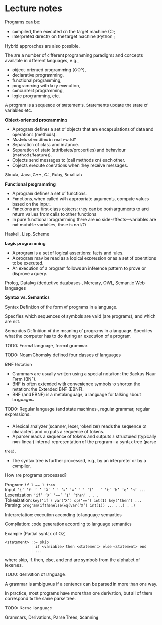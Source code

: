 <h1>Lecture notes</h1>

Programs can be:

- compiled, then executed on the target machine (C);
- interpreted directly on the target machine (Python);

Hybrid approaches are also possible.

The are a number of different programming paradigms and concepts available in different languages, e.g.,

- object-oriented programming (OOP),
- declarative programming,
- functional programming,
- programming with lazy execution,
- concurrent programming,
- logic programming, etc.

A program is a sequence of statements. Statements update the state of variables etc.

**Object-oriented programming**

- A program defines a set of objects that are encapsulations of data and operations (methods).
- Models of entities in real world?
- Separation of class and instance.
- Separation of state (attributes/properties) and behaviour (methods/features).
- Objects send messages to (call methods on) each other.
- Objects execute operations when they receive messages.

Simula, Java, C++, C#, Ruby, Smalltalk

**Functional programming**

- A program defines a set of functions.
- Functions, when called with appropriate arguments, compute values based on the input.
- Functions are first-class objects: they can be both arguments to and return values from calls to other functions.
- In pure functional programming there are no side-effects—variables are not mutable variables, there is no I/O.

Haskell, Lisp, Scheme

**Logic programming**

- A program is a set of logical assertions: facts and rules.
- A program may be read as a logical expression or as a set of operations to be executed.
- An execution of a program follows an inference pattern to prove or disprove a query.

Prolog, Datalog (deductive databases), Mercury, OWL, Semantic Web languages

**Syntax vs. Semantics**

Syntax Definition of the form of programs in a language.

Specifies which sequences of symbols are valid (are programs), and which are not.

Semantics Definition of the meaning of programs in a language. Specifies what the computer has to do during an execution of a program.

TODO: Formal language, formal grammar.

TODO: Noam Chomsky defined four classes of languages

BNF Notation

- Grammars are usually written using a special notation: the Backus-Naur Form (BNF).
- BNF is often extended with convenience symbols to shorten the notation: the Extended BNF (EBNF).
- BNF (and EBNF) is a metalanguage, a language for talking about languages.

TODO: Regular language (and state machines), regular grammar, regular expressions.

<h3></h3>

- A lexical analyzer (scanner, lexer, tokenizer) reads the sequence of characters and outputs a sequence of tokens.
- A parser reads a sequence of tokens and outputs a structured (typically non-linear) internal representation of the program—a syntax tree (parse

tree).

- The syntax tree is further processed, e.g., by an interpreter or by a compiler.

How are programs processed?

Program: `if X == 1 then . . .`\
Input: `‘i’ ‘f’ ‘ ’ ‘X’ ‘ ’ ‘=’ ‘=’ ‘ ’ ‘1’ ‘ ’ ‘t’ ‘h’ ‘e’ ‘n’ ...`\
Lexemization: `‘if’ ‘X’ ‘==’ ‘1’ ‘then’ . . .`\
Tokenization: `key(‘if’) var(‘X’) op(‘==’) int(1) key(‘then’) ...`\
Parsing: `program(ifthenelse(eq(var(‘X’) int(1)) ... ...) ...)`

Interpretation: execution according to language semantics

Compilation: code generation according to language semantics

Example (Partial syntax of Oz)

```
<statement> ::= skip
            | if <variable> then <statement> else <statement> end
            | ...
```

where skip, if, then, else, and end are symbols from the alphabet of lexemes.

TODO: derivation of language.

A grammar is ambiguous if a sentence can be parsed in more than one way.

In practice, most programs have more than one derivation, but all of them correspond to the same parse tree.

TODO: Kernel language

Grammars, Derivations, Parse Trees, Scanning
